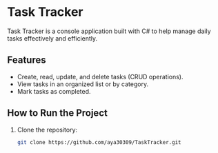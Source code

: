# Task Tracker

Task Tracker is a console application built with C# to help manage daily tasks effectively and efficiently.

## Features
- Create, read, update, and delete tasks (CRUD operations).
- View tasks in an organized list or by category.
- Mark tasks as completed.

## How to Run the Project
1. Clone the repository:
   ```bash
   git clone https://github.com/aya30309/TaskTracker.git
